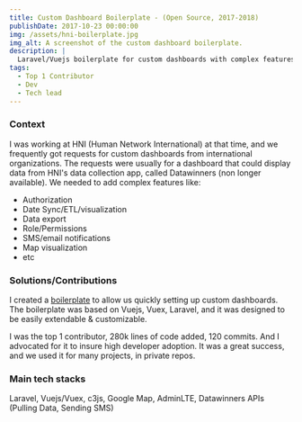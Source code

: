 ```yaml
---
title: Custom Dashboard Boilerplate - (Open Source, 2017-2018)
publishDate: 2017-10-23 00:00:00
img: /assets/hni-boilerplate.jpg
img_alt: A screenshot of the custom dashboard boilerplate.
description: |
  Laravel/Vuejs boilerplate for custom dashboards with complex features like authorization, data sync, ETL, visualization, data export, role/permissions, SMS/email notifications, map visualization, etc.
tags:
  - Top 1 Contributor
  - Dev
  - Tech lead
---
```


### Context
I was working at HNI (Human Network International) at that time, and we frequently got requests	for custom dashboards from international organizations.
The requests were usually for a dashboard that could display data from HNI's data collection app, called Datawinners (non longer available).
We needed to add complex features like:
- Authorization
- Date Sync/ETL/visualization
- Data export
- Role/Permissions
- SMS/email notifications
- Map visualization
- etc

### Solutions/Contributions
I created a [boilerplate](https://github.com/hniopen/vfaCore) to allow us quickly setting up custom dashboards.
The boilerplate was based on Vuejs, Vuex, Laravel, and it was designed to be easily extendable & customizable.

I was the top 1	contributor, 280k	lines of code added, 120	commits. And I advocated for it to insure high developer adoption.
It was a great success, and we used it for many projects, in private repos.

###	Main tech stacks
Laravel, Vuejs/Vuex, c3js, Google Map, AdminLTE, Datawinners APIs (Pulling Data, Sending SMS) 